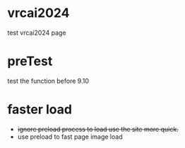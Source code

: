 # vrcai2024
test vrcai2024 page
# preTest
test the function before 9.10
# faster load
+ ~~ignore preload process to load use the site more quick.~~
+ use preload to fast page image load 
